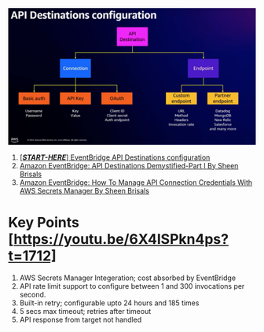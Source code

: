 
<img src="./images/api-destinations-1.png" title="api-destinations-1.png" width="900"/>


1. [[_**START-HERE**_] EventBridge API Destinations configuration](https://serverlessland.com/patterns/eventbridge-api-destinations)
1. [Amazon EventBridge: API Destinations Demystified-Part I By Sheen Brisals](https://sbrisals.medium.com/amazon-eventbridge-api-destinations-demystified-part-i-23fa70d9a04d)
1. [Amazon EventBridge: How To Manage API Connection Credentials With AWS Secrets Manager By Sheen Brisals](https://sbrisals.medium.com/amazon-eventbridge-how-to-manage-api-connection-credentials-with-aws-secrets-manager-f773f7d2aac5)


# Key Points [https://youtu.be/6X4lSPkn4ps?t=1712]
1. AWS Secrets Manager Integeration; cost absorbed by EventBridge
2. API rate limit support to configure between 1 and 300 invocations per second.
3. Built-in retry; configurable upto 24 hours and 185 times
4. 5 secs max timeout; retries after timeout
5. API response from target not handled